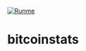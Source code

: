 [![Runme](https://runme.io/static/button.svg)](https://runme.io/run?app_id=3d43115c-6300-418b-9ace-40ff3fea4215)

# bitcoinstats

